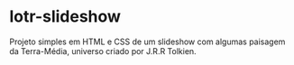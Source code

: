 # lotr-slideshow
 Projeto simples em HTML e CSS de um slideshow com algumas paisagem da Terra-Média, universo criado por J.R.R Tolkien.
